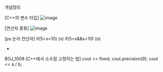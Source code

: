 개념정리

[C++의 변수 타입]
![image](https://user-images.githubusercontent.com/107767152/236737624-1ada0bbb-e525-4b3e-962d-205bd512f680.png)

[연산자 종류]
![image](https://user-images.githubusercontent.com/107767152/236737967-6e2a224f-d477-4ff7-a949-3c05b8004f7b.png)

[ps 논리 연산자]
if(5<x<10) (x)
if(5<x&&x<10) (o)

-
BOJ_1008
[C++에서 소수점 고정하는 법]
        cout << fixed;
        cout.precision(9); 
        cout << a / b;
